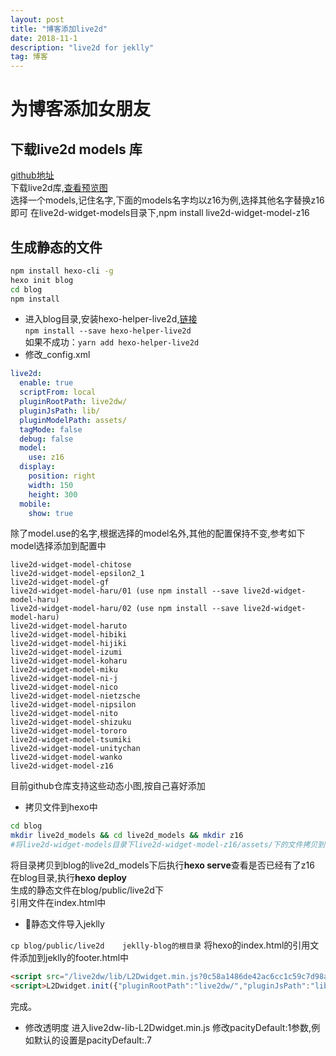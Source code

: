 ```yaml
---
layout: post
title: "博客添加live2d"
date: 2018-11-1  
description: "live2d for jeklly"
tag: 博客 
---  
```


#  为博客添加女朋友

##  下载live2d models 库

[github地址](https://github.com/xiazeyu/live2d-widget-models)  
下载live2d库,[查看预览图](https://github.com/EYHN/hexo-helper-live2d)  
选择一个models,记住名字,下面的models名字均以z16为例,选择其他名字替换z16即可 
在live2d-widget-models目录下,npm install live2d-widget-model-z16  


##  生成静态的文件  

```bash
npm install hexo-cli -g
hexo init blog
cd blog
npm install
```

- 进入blog目录,安装hexo-helper-live2d,[链接](https://github.com/EYHN/hexo-helper-live2d)  
  `npm install --save hexo-helper-live2d`  
  如果不成功：`yarn add hexo-helper-live2d`
- 修改_config.xml

```yaml
live2d:
  enable: true
  scriptFrom: local
  pluginRootPath: live2dw/
  pluginJsPath: lib/
  pluginModelPath: assets/
  tagMode: false
  debug: false
  model:
    use: z16
  display:
    position: right
    width: 150
    height: 300
  mobile:
    show: true
```

除了model.use的名字,根据选择的model名外,其他的配置保持不变,参考如下model选择添加到配置中

```
live2d-widget-model-chitose
live2d-widget-model-epsilon2_1
live2d-widget-model-gf
live2d-widget-model-haru/01 (use npm install --save live2d-widget-model-haru)
live2d-widget-model-haru/02 (use npm install --save live2d-widget-model-haru)
live2d-widget-model-haruto
live2d-widget-model-hibiki
live2d-widget-model-hijiki
live2d-widget-model-izumi
live2d-widget-model-koharu
live2d-widget-model-miku
live2d-widget-model-ni-j
live2d-widget-model-nico
live2d-widget-model-nietzsche
live2d-widget-model-nipsilon
live2d-widget-model-nito
live2d-widget-model-shizuku
live2d-widget-model-tororo
live2d-widget-model-tsumiki
live2d-widget-model-unitychan
live2d-widget-model-wanko
live2d-widget-model-z16
```
目前github仓库支持这些动态小图,按自己喜好添加

- 拷贝文件到hexo中

```bash
cd blog
mkdir live2d_models && cd live2d_models && mkdir z16 
#将live2d-widget-models目录下live2d-widget-model-z16/assets/下的文件拷贝到 blog/live2d_models/z16下
```

将目录拷贝到blog的live2d_models下后执行**hexo serve**查看是否已经有了z16  
在blog目录,执行**hexo deploy**  
生成的静态文件在blog/public/live2d下  
引用文件在index.html中  

- 静态文件导入jeklly

`cp blog/public/live2d    jeklly-blog的根目录`
将hexo的index.html的引用文件添加到jeklly的footer.html中

```html
<script src="/live2dw/lib/L2Dwidget.min.js?0c58a1486de42ac6cc1c59c7d98ae887"></script>
<script>L2Dwidget.init({"pluginRootPath":"live2dw/","pluginJsPath":"lib/","pluginModelPath":"assets/","tagMode":false,"debug":false,"model":{"jsonPath":"/live2dw/assets/z16.model.json"},"display":{"position":"right","width":150,"height":300},"mobile":{"show":true},"log":false});</script>
```

完成。  

-  修改透明度
进入live2dw-lib-L2Dwidget.min.js
修改pacityDefault:1参数,例如默认的设置是pacityDefault:.7
